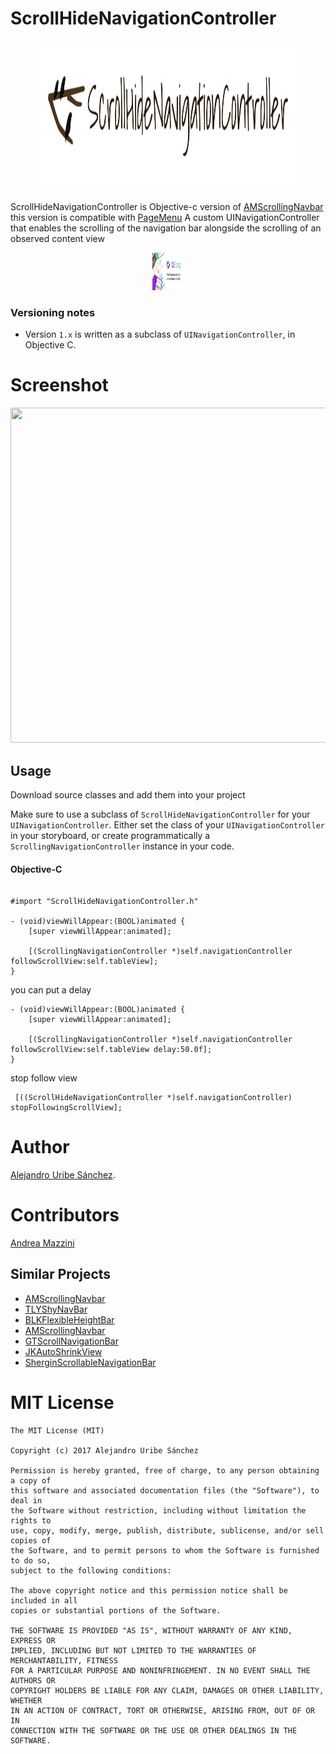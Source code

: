 # ScrollHideNavigationController

<p align="center">
  <img width="420" height="240" src="assets/logo.png"/>
</p>


ScrollHideNavigationController is Objective-c version of [AMScrollingNavbar](https://github.com/andreamazz/AMScrollingNavbar)
this version is compatible with [PageMenu](https://github.com/PageMenu/PageMenu)
A custom UINavigationController that enables the scrolling of the navigation bar alongside the
scrolling of an observed content view  


<p align="center">
  <a href='https://www.iqboxy.com/' alt='sponsored by IQBoxy app'>
    <img width="50" height="60" src="assets/sponsor.png"/>
  </a>
</p>

### Versioning notes

- Version `1.x` is written as a subclass of `UINavigationController`, in Objective C.  

# Screenshot

<p align="center">
  <img width="520" height="536" src="assets/screenshot.gif"/>
</p>



## Usage

Download source classes and add them into your project 

Make sure to use a subclass of `ScrollHideNavigationController` for your `UINavigationController`. Either set the class of your `UINavigationController` in your storyboard, or create programmatically a `ScrollingNavigationController` instance in your code.


#### Objective-C

```objc

#import "ScrollHideNavigationController.h"

- (void)viewWillAppear:(BOOL)animated {
    [super viewWillAppear:animated];

    [(ScrollingNavigationController *)self.navigationController followScrollView:self.tableView];
}
```

you can put a delay 

```objc
- (void)viewWillAppear:(BOOL)animated {
    [super viewWillAppear:animated];

    [(ScrollingNavigationController *)self.navigationController followScrollView:self.tableView delay:50.0f];
}
```


stop follow view

```objc
 [((ScrollHideNavigationController *)self.navigationController) stopFollowingScrollView];
```


# Author
[Alejandro Uribe Sánchez](https://www.linkedin.com/in/alejandro-uribe-sanchez-15759b55/). 

# Contributors
[Andrea Mazzini](https://github.com/andreamazz)

## Similar Projects
+ [AMScrollingNavbar](https://github.com/andreamazz/AMScrollingNavbar)
+ [TLYShyNavBar](https://github.com/telly/TLYShyNavBar)
+ [BLKFlexibleHeightBar](https://github.com/bryankeller/BLKFlexibleHeightBar)
+ [AMScrollingNavbar](https://github.com/andreamazz/AMScrollingNavbar)
+ [GTScrollNavigationBar](https://github.com/luugiathuy/GTScrollNavigationBar)
+ [JKAutoShrinkView](https://github.com/fsjack/JKAutoShrinkView)
+ [SherginScrollableNavigationBar](https://github.com/shergin/SherginScrollableNavigationBar)

# MIT License
    The MIT License (MIT)

    Copyright (c) 2017 Alejandro Uribe Sánchez

    Permission is hereby granted, free of charge, to any person obtaining a copy of
    this software and associated documentation files (the "Software"), to deal in
    the Software without restriction, including without limitation the rights to
    use, copy, modify, merge, publish, distribute, sublicense, and/or sell copies of
    the Software, and to permit persons to whom the Software is furnished to do so,
    subject to the following conditions:

    The above copyright notice and this permission notice shall be included in all
    copies or substantial portions of the Software.

    THE SOFTWARE IS PROVIDED "AS IS", WITHOUT WARRANTY OF ANY KIND, EXPRESS OR
    IMPLIED, INCLUDING BUT NOT LIMITED TO THE WARRANTIES OF MERCHANTABILITY, FITNESS
    FOR A PARTICULAR PURPOSE AND NONINFRINGEMENT. IN NO EVENT SHALL THE AUTHORS OR
    COPYRIGHT HOLDERS BE LIABLE FOR ANY CLAIM, DAMAGES OR OTHER LIABILITY, WHETHER
    IN AN ACTION OF CONTRACT, TORT OR OTHERWISE, ARISING FROM, OUT OF OR IN
    CONNECTION WITH THE SOFTWARE OR THE USE OR OTHER DEALINGS IN THE SOFTWARE.
